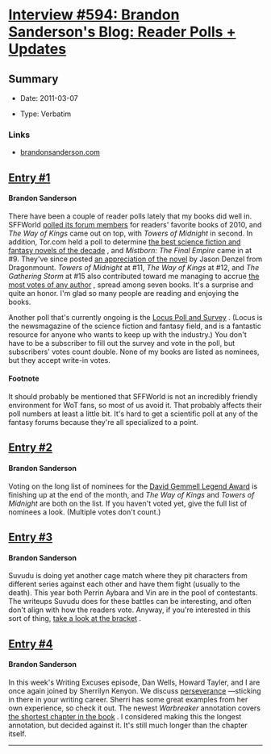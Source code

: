 # [Interview #594: Brandon Sanderson's Blog: Reader Polls + Updates](https://www.theoryland.com/intvmain.php?i=594)

## Summary

- Date: 2011-03-07

- Type: Verbatim

### Links

- [brandonsanderson.com](http://www.brandonsanderson.com/blog/966/Reader-Polls--Updates)


## [Entry #1](./t-594/1)

#### Brandon Sanderson

There have been a couple of reader polls lately that my books did well in. SFFWorld
[polled its forum members](http://www.sffworld.com/forums/showthread.php?p=626313)
for readers' favorite books of 2010, and
*The Way of Kings*
came out on top, with
*Towers of Midnight*
in second. In addition, Tor.com held a poll to determine
[the best science fiction and fantasy novels of the decade](http://www.tor.com/blogs/2011/03/best-sff-novels-of-the-decade-readers-poll-results)
, and
*Mistborn: The Final Empire*
came in at #9. They've since posted
[an appreciation of the novel](http://www.tor.com/blogs/2011/03/best-sff-novels-of-the-decade-an-appreciation-of-mistborn-the-final-empire)
by Jason Denzel from Dragonmount.
*Towers of Midnight*
at #11,
*The Way of Kings*
at #12, and
*The Gathering Storm*
at #15 also contributed toward me managing to accrue
[the most votes of any author](http://www.tor.com/blogs/2011/03/best-of-the-decade-data-votes-by-author)
, spread among seven books. It's a surprise and quite an honor. I'm glad so many people are reading and enjoying the books.

Another poll that's currently ongoing is the
[Locus Poll and Survey](http://www.locusmag.com/Magazine/2011/Issue02_PollAndSurvey.html)
. (Locus is the newsmagazine of the science fiction and fantasy field, and is a fantastic resource for anyone who wants to keep up with the industry.) You don't have to be a subscriber to fill out the survey and vote in the poll, but subscribers' votes count double. None of my books are listed as nominees, but they accept write-in votes.

#### Footnote

It should probably be mentioned that SFFWorld is not an incredibly friendly environment for WoT fans, so most of us avoid it. That probably affects their poll numbers at least a little bit. It's hard to get a scientific poll at any of the fantasy forums because they're all specialized to a point.

## [Entry #2](./t-594/2)

#### Brandon Sanderson

Voting on the long list of nominees for the
[David Gemmell Legend Award](http://www.gemmellaward.com/page/the-legend-award)
is finishing up at the end of the month, and
*The Way of Kings*
and
*Towers of Midnight*
are both on the list. If you haven't voted yet, give the full list of nominees a look. (Multiple votes don't count.)

## [Entry #3](./t-594/3)

#### Brandon Sanderson

Suvudu is doing yet another cage match where they pit characters from different series against each other and have them fight (usually to the death). This year both Perrin Aybara and Vin are in the pool of contestants. The writeups Suvudu does for these battles can be interesting, and often don't align with how the readers vote. Anyway, if you're interested in this sort of thing,
[take a look at the bracket](http://suvudu.com/2011/03/your-2011-cage-match-contenders-video.html)
.

## [Entry #4](./t-594/4)

#### Brandon Sanderson

In this week's Writing Excuses episode, Dan Wells, Howard Tayler, and I are once again joined by Sherrilyn Kenyon. We discuss
[perseverance](http://www.writingexcuses.com/2011/03/06/writing-excuses-5-27-perseverance/)
—sticking in there in your writing career. Sherri has some great examples from her own experience, so check it out.
The newest
*Warbreaker*
annotation covers
[the shortest chapter in the book](http://brandonsanderson.com/annotation/423/Warbreaker-Chapter-Forty-Five)
. I considered making this the longest annotation, but decided against it. It's still much longer than the chapter itself.


---

